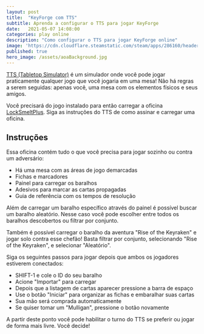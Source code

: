 ```yaml
---
layout: post
title:  "KeyForge com TTS"
subtitle: Aprenda a configurar o TTS para jogar KeyForge
date:   2021-05-07 14:08:00
categories: play online
description: "Como configurar o TTS para jogar KeyForge online"
image: 'https://cdn.cloudflare.steamstatic.com/steam/apps/286160/header.jpg?t=1616789032'
published: true
hero_image: /assets/aoaBackground.jpg
---
```


[TTS (Tabletop Simulator)](https://store.steampowered.com/app/286160/Tabletop_Simulator/) é um simulador onde você pode jogar
praticamente qualquer jogo que você jogaria em uma mesa!
Não há regras a serem seguidas: apenas você, uma mesa com os elementos físicos e seus amigos.

Você precisará do jogo instalado para então carregar a oficina [LockSmeltPlus](https://steamcommunity.com/sharedfiles/filedetails/?id=2479897263).
Siga as instruções do TTS de como assinar e carregar uma oficina.

## Instruções

Essa oficina contém tudo o que você precisa para jogar sozinho ou contra um adversário:
- Há uma mesa com as áreas de jogo demarcadas
- Fichas e marcadores
- Painel para carregar os baralhos
- Adesivos para marcar as cartas propagadas
- Guia de referência com os tempos de resolução

Além de carregar um baralho específico através do painel é possível buscar um baralho aleatório. Nesse caso você pode escolher
entre todos os baralhos descobertos ou filtrar por conjunto.

Também é possível carregar o baralho da aventura "Rise of the Keyraken" e jogar solo contra esse chefão! Basta filtrar por conjunto,
selecionando "Rise of the Keyraken", e selecionar "Aleatório".

Siga os seguintes passos para jogar depois que ambos os jogadores estiverem conectados:
- SHIFT-1 e cole o ID do seu baralho
- Acione "Importar" para carregar
- Depois que a listagem de cartas aparecer pressione a barra de espaço
- Use o botão "Iniciar" para organizar as fichas e embaralhar suas cartas
- Sua mão será comprada automaticamente
- Se quiser tomar um "Mulligan", pressione o botão novamente

A partir deste ponto você pode habilitar o turno do TTS se preferir ou jogar de forma mais livre. Você decide!
